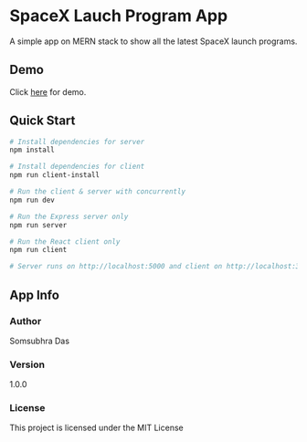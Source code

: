 # SpaceX Lauch Program App

A simple app on MERN stack to show all the latest SpaceX launch programs.

## Demo

Click [here](https://aqueous-brook-53741.herokuapp.com/) for demo.

## Quick Start

``` bash
# Install dependencies for server
npm install

# Install dependencies for client
npm run client-install

# Run the client & server with concurrently
npm run dev

# Run the Express server only
npm run server

# Run the React client only
npm run client

# Server runs on http://localhost:5000 and client on http://localhost:3000
```

## App Info

### Author

Somsubhra Das

### Version

1.0.0

### License

This project is licensed under the MIT License